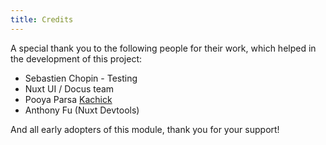 ```yaml
---
title: Credits
---
```


A special thank you to the following people for their work, which helped in the development of this project:

- Sebastien Chopin - Testing
- Nuxt UI / Docus team
- Pooya Parsa [Kachick](https://github.com/unjs/kachik)
- Anthony Fu (Nuxt Devtools)

And all early adopters of this module, thank you for your support!
